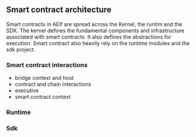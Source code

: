 ## Smart contract architecture

Smart contracts in AElf are spread across the Kernel, the runtim and the SDK. The kernel defines the fundamental components and infrastructure associated with smart contracts. It also defines the abstractions for execution. Smart contract also heavily rely on the runtime modules and the sdk project.

### Smart contract interactions

* bridge context and host
* contract and chain interactions
* executive
* smart contract context

### Runtime

### Sdk



